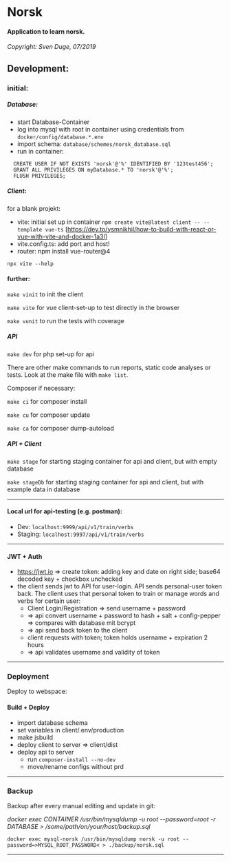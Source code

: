 # Norsk

#### Application to learn norsk.

*Copyright: Sven Duge, 07/2019*

## Development:

### initial:

##### Database:
- start Database-Container
- log into mysql with root in container using credentials from `docker/config/database.*.env`
- import schema: `database/schemes/norsk_database.sql`
- run in container:
```
  CREATE USER IF NOT EXISTS 'norsk'@'%' IDENTIFIED BY '123test456';
  GRANT ALL PRIVILEGES ON myDatabase.* TO 'norsk'@'%';
  FLUSH PRIVILEGES;
  ```

##### Client:

for a blank projekt:

- vite: initial set up in container
  ```npm create vite@latest client -- --template vue-ts``` [https://dev.to/ysmnikhil/how-to-build-with-react-or-vue-with-vite-and-docker-1a3l]
- vite.config.ts: add port and host!
- router: npm install vue-router@4

```
npx vite --help
```

#### further:

```make vinit``` to init the client

```make vite``` for vue client-set-up to test directly in the browser

```make vunit``` to run the tests with coverage

##### API

```make dev``` for php set-up for api

There are other make commands to run reports, static code analyses or tests. Look at the make file with `make list`.

Composer if necessary:

```make ci``` for composer install

```make cu``` for composer update

```make ca``` for composer dump-autoload

##### API + Client

```make stage``` for starting staging container for api and client, but with empty database

```make stageDb``` for starting staging container for api and client, but with example data in database

---

#### Local url for api-testing (e.g. postman):

- Dev: `localhost:9999/api/v1/train/verbs`
- Staging: `localhost:9997/api/v1/train/verbs`

---

#### JWT + Auth

- https://jwt.io => create token: adding key and date on right side; base64 decoded key + checkbox unchecked
- the client sends jwt to API for user-login. API sends personal-user token back. The client uses that personal token to
  train or manage words and verbs for certain user:
  - Client Login/Registration => send username + password
  - => api convert username + password to hash + salt + config-pepper => compares with database mit bcrypt
  - => api send back token to the client
  - client requests with token; token holds username + expiration 2 hours
  - => api validates username and validity of token

---

### Deployment

Deploy to webspace:

#### Build + Deploy

- import database schema
- set variables in client/.env/production
- make jsbuild
- deploy client to server => client/dist
- deploy api to server
  - run `composer-install --no-dev`
  - move/rename configs without prd

---

### Backup

Backup after every manual editing and update in git:

*docker exec CONTAINER /usr/bin/mysqldump -u root --password=root -r DATABASE > /some/path/on/your/host/backup.sql*

```
docker exec mysql-norsk /usr/bin/mysqldump norsk -u root --password=>MYSQL_ROOT_PASSWORD< > ./backup/norsk.sql
```

----
